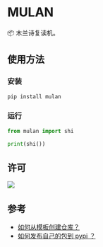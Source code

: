 # MULAN

📦 木兰诗复读机。

## 使用方法

### 安装

```bash
pip install mulan
```

### 运行

```python
from mulan import shi

print(shi())
```

## 许可

[![](https://award.dovolopor.com?lt=License&rt=MIT&rbc=green)](./LICENSE)

## 参考

- [如何从模板创建仓库？](https://help.github.com/cn/articles/creating-a-repository-from-a-template)
- [如何发布自己的包到 pypi ？](https://www.v2ai.cn/python/2018/07/30/PY-1.html)
